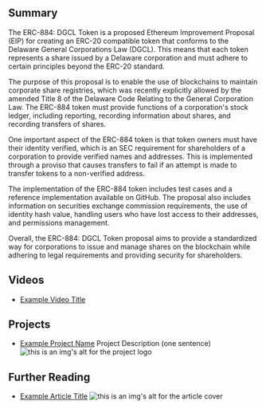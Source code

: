 ## Summary

The ERC-884: DGCL Token is a proposed Ethereum Improvement Proposal (EIP) for creating an ERC-20 compatible token that conforms to the Delaware General Corporations Law (DGCL). This means that each token represents a share issued by a Delaware corporation and must adhere to certain principles beyond the ERC-20 standard. 

The purpose of this proposal is to enable the use of blockchains to maintain corporate share registries, which was recently explicitly allowed by the amended Title 8 of the Delaware Code Relating to the General Corporation Law. The ERC-884 token must provide functions of a corporation's stock ledger, including reporting, recording information about shares, and recording transfers of shares. 

One important aspect of the ERC-884 token is that token owners must have their identity verified, which is an SEC requirement for shareholders of a corporation to provide verified names and addresses. This is implemented through a proviso that causes transfers to fail if an attempt is made to transfer tokens to a non-verified address. 

The implementation of the ERC-884 token includes test cases and a reference implementation available on GitHub. The proposal also includes information on securities exchange commission requirements, the use of identity hash value, handling users who have lost access to their addresses, and permissions management. 

Overall, the ERC-884: DGCL Token proposal aims to provide a standardized way for corporations to issue and manage shares on the blockchain while adhering to legal requirements and providing security for shareholders.

## Videos

- [Example Video Title](https://www.youtube.com/watch?v=TDGq4aeevgY)

## Projects

- [Example Project Name](https://xxxx.xxx/xxxxx) Project Description (one sentence) ![this is an img's alt for the project logo](https://xxxx.xxx/project-logo.xxx)

## Further Reading

- [Example Article Title](https://xxxx.xxx/xxxxx) ![this is an img's alt for the article cover](https://xxxx.xxx/article-cover.xxx)
